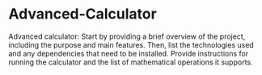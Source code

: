 # Advanced-Calculator
Advanced calculator: Start by providing a brief overview of the project, including the purpose and main features. Then, list the technologies used and any dependencies that need to be installed. Provide instructions for running the calculator and the list of mathematical operations it supports.
